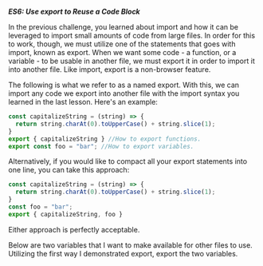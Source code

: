 ***ES6: Use export to Reuse a Code Block***

In the previous challenge, you learned about import and how it can be leveraged to import small amounts of code from large files. In order for this to work, though, we must utilize one of the statements that goes with import, known as export. When we want some code - a function, or a variable - to be usable in another file, we must export it in order to import it into another file. Like import, export is a non-browser feature.

The following is what we refer to as a named export. With this, we can import any code we export into another file with the import syntax you learned in the last lesson. Here's an example:

```javascript
const capitalizeString = (string) => {
  return string.charAt(0).toUpperCase() + string.slice(1);
}
export { capitalizeString } //How to export functions.
export const foo = "bar"; //How to export variables.
```

Alternatively, if you would like to compact all your export statements into one line, you can take this approach:

```javascript
const capitalizeString = (string) => {
  return string.charAt(0).toUpperCase() + string.slice(1);
}
const foo = "bar";
export { capitalizeString, foo }
```

Either approach is perfectly acceptable.


Below are two variables that I want to make available for other files to use. Utilizing the first way I demonstrated export, export the two variables.
